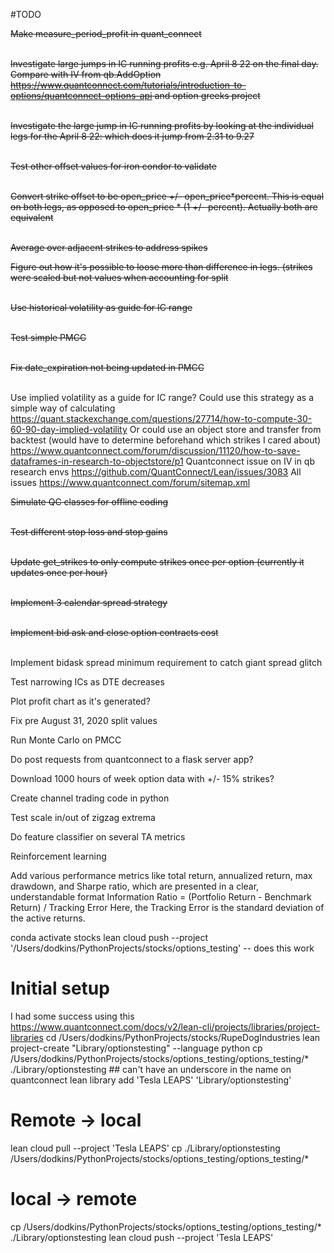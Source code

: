 
#TODO

<s> Make measure_period_profit in quant_connect </s> <br/> <br/>

<s> Investigate large jumps in IC running profits e.g. April 8 22 on the final day. 
Compare with IV from qb.AddOption https://www.quantconnect.com/tutorials/introduction-to-options/quantconnect-options-api 
and option greeks project </s> <br/> <br/>

<s> Investigate the large jump in IC running profits by looking at the individual legs for 
the April 8 22: which does it jump from 2.31 to 9.27 </s> <br/> <br/>

<s> Test other offset values for iron condor to validate </s>  <br/> <br/>

<s> Convert strike offset to be open_price +/- open_price*percent. This is equal on both legs, 
as opposed to open_price * (1 +/-  percent). Actually both are equivalent </s> <br/> <br/>

<s> Average over adjacent strikes to address spikes </s>

<s> Figure out how it's possible to loose more than difference in legs. (strikes were scaled but
not values when accounting for split </s> <br/> <br/>

<s>Use historical volatility as guide for IC range</s> <br/> <br/>

<s>Test simple PMCC</s> <br/> <br/>

<s>Fix date_expiration not being updated in PMCC</s> <br/> <br/>

Use implied volatility as a guide for IC range?
Could use this strategy as a simple way of calculating 
https://quant.stackexchange.com/questions/27714/how-to-compute-30-60-90-day-implied-volatility
Or could use an object store and transfer from backtest (would have to determine beforehand 
which strikes I cared about) https://www.quantconnect.com/forum/discussion/11120/how-to-save-dataframes-in-research-to-objectstore/p1
Quantconnect issue on IV in qb research envs
https://github.com/QuantConnect/Lean/issues/3083
All issues https://www.quantconnect.com/forum/sitemap.xml

<s>Simulate QC classes for offline coding</s> <br/> <br/>

<s>Test different stop loss and stop gains</s> <br/> <br/>

<s>Update get_strikes to only compute strikes once per option (currently it updates once per hour)</s> <br/> <br/>

<s>Implement 3 calendar spread strategy</s> <br/> <br/>

<s>Implement bid ask and close option contracts cost</s> <br/> <br/>

Implement bidask spread minimum requirement to catch giant spread glitch

Test narrowing ICs as DTE decreases

Plot profit chart as it's generated?

Fix pre August 31, 2020 split values 

Run Monte Carlo on PMCC

Do post requests from quantconnect to a flask server app?

Download 1000 hours of week option data with +/- 15% strikes?

Create channel trading code in python

Test scale in/out of zigzag extrema

Do feature classifier on several TA metrics

Reinforcement learning

Add various performance metrics like total return, annualized return, max drawdown, and Sharpe ratio, which are presented in a clear, understandable format
Information Ratio = (Portfolio Return - Benchmark Return) / Tracking Error
Here, the Tracking Error is the standard deviation of the active returns.

conda activate stocks
lean cloud push --project '/Users/dodkins/PythonProjects/stocks/options_testing'  -- does this work

# Initial setup
I had some success using this
https://www.quantconnect.com/docs/v2/lean-cli/projects/libraries/project-libraries
cd /Users/dodkins/PythonProjects/stocks/RupeDogIndustries
lean project-create "Library/optionstesting" --language python
cp /Users/dodkins/PythonProjects/stocks/options_testing/options_testing/* ./Library/optionstesting ## can't have an underscore in the name on quantconnect
lean library add 'Tesla LEAPS' 'Library/optionstesting'

# Remote -> local
lean cloud pull --project 'Tesla LEAPS'
cp ./Library/optionstesting /Users/dodkins/PythonProjects/stocks/options_testing/options_testing/*

# local -> remote
cp /Users/dodkins/PythonProjects/stocks/options_testing/options_testing/* ./Library/optionstesting
lean cloud push --project 'Tesla LEAPS'
